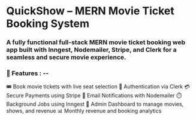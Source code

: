 # QuickShow – MERN Movie Ticket Booking System
### A fully functional full-stack MERN movie ticket booking web app built with Inngest, Nodemailer, Stripe, and Clerk for a seamless and secure movie experience.

### 🚀 Features : --
🎟️ Book movie tickets with live seat selection
🔐 Authentication via Clerk
💳 Secure Payments using Stripe
📧 Email Notifications with Nodemailer
⏱️ Background Jobs using Inngest
🧾 Admin Dashboard to manage movies, shows, and revenue
📊 Monthly revenue and booking analytics

